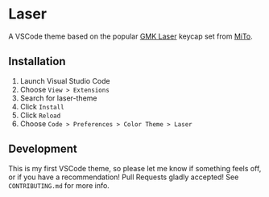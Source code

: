 # Laser

A VSCode theme based on the popular [GMK Laser](https://mitormk.com/s00n/) keycap set from [MiTo](https://mitormk.com/).

## Installation

1. Launch Visual Studio Code
1. Choose `View > Extensions`
1. Search for laser-theme
1. Click `Install`
1. Click `Reload`
1. Choose `Code > Preferences > Color Theme > Laser`

## Development

This is my first VSCode theme, so please let me know if something feels off, or if you have a recommendation! Pull Requests gladly accepted! See `CONTRIBUTING.md` for more info.